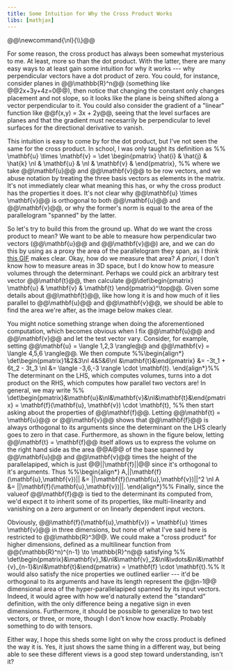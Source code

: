 ```yaml
---
title: Some Intuition for Why the Cross Product Works
libs: [mathjax]
---
```


<div class="mathjaxDeclarations">
    @@\newcommand{\nl}{\\}@@
</div>

For some reason, the cross product has always been somewhat mysterious to me.
At least, more so than the dot product. With the latter, there are many easy
ways to at least gain some intuition for why it works --- why perpendicular
vectors have a dot product of zero. You could, for instance, consider planes in
@@\mathbb{R}^n@@ (something like @@2x+3y+4z=0@@), then notice that changing the
constant only changes placement and not slope, so it looks like the plane is
being shifted along a vector perpendicular to it. You could also consider the
gradient of a "linear" function like @@f(x,y) = 3x + 2y@@, seeing that the level
surfaces are planes and that the gradient must necesarrily be perpendicular to
level surfaces for the directional derivative to vanish.

This intuition is easy to come by for the dot product, but I've not seen the
same for the cross product. In school, I was only taught its definition as
%% \mathbf{u} \times \mathbf{v} = \det \begin{pmatrix} \hat{i} & \hat{j} & \hat{k} \nl & \mathbf{u} & \nl & \mathbf{v} & \end{pmatrix}, %%
where we take @@\mathbf{u}@@ and @@\mathbf{v}@@ to be row vectors, and we abuse
notation by treating the three basis vectors as elements in the matrix. It's not
immediately clear what meaning this has, or why the cross product has the
properties it does. It's not clear why @@\mathbf{u} \times \mathbf{v}@@ is
orthogonal to both @@\mathbf{u}@@ and @@\mathbf{v}@@, or why the former's norm
is equal to the area of the parallelogram "spanned" by the latter.

So let's try to build this from the ground up. What do we want the cross product
to mean? We want to be able to measure how perpendicular two vectors
(@@\mathbf{u}@@ and @@\mathbf{v}@@) are, and we can do this by using as a proxy
the area of the parallelogram they span, as I think
[this GIF](https://commons.wikimedia.org/wiki/File:Cross_product.gif) makes
clear. Okay, how do we measure that area? _A priori_, I don't know how to
measure areas in 3D space, but I do know how to measure volumes through the
determinant.  Perhaps we could pick an arbitrary test vector @@\mathbf{t}@@,
then calculate @@\det\begin{pmatrix} \mathbf{u} & \mathbf{v} & \mathbf{t}
\end{pmatrix}^\top@@.  Given some details about @@\mathbf{t}@@, like how long it
is and how much of it lies parallel to @@\mathbf{u}@@ and @@\mathbf{v}@@, we
should be able to find the area we're after, as the image below makes clear.

You might notice something strange when doing the aforementioned computation,
which becomes obvious when I fix @@\mathbf{u}@@ and @@\mathbf{v}@@ and let the
test vector vary. Consider, for example, setting @@\mathbf{u} = \langle 1,2,3
\rangle@@ and @@\mathbf{v} = \langle 4,5,6 \rangle@@. We then compute
%%\begin{align\*}
\det\begin{pmatrix}1&2&3\nl 4&5&6\nl &\mathbf{t}&\end{pmatrix} &= -3t_1 + 6t_2 - 3t_3 \nl
&= \langle -3,6,-3 \rangle \cdot \mathbf{t}.
\end{align\*}%%
The determinant on the LHS, which computes volumes, turns into a dot product on
the RHS, which computes how parallel two vectors are! In general, we may write
%% \det\begin{pmatrix}&\mathbf{u}&\nl&\mathbf{v}&\nl&\mathbf{t}&\end{pmatrix} = \mathbf{f}(\mathbf{u}, \mathbf{v}) \cdot \mathbf{t}, %%
then start asking about the properties of @@\mathbf{f}@@. Letting @@\mathbf{t} =
\mathbf{u}@@ or @@\mathbf{v}@@ shows that @@\mathbf{f}@@ is always orthogonal to
its arguments since the determinant on the LHS clearly goes to zero in that
case. Furthermore, as shown in the figure below, letting @@\mathbf{t} =
\mathbf{f}@@ itself allows us to express the volume on the right hand side as
the area @@A@@ of the base spanned by @@\mathbf{u}@@ and @@\mathbf{v}@@ times
the height of the parallelapiped, which is just @@||\mathbf{f}||@@ since it's
orthogonal to it's arguments. Thus
%%\begin{align\*}
A\,||\mathbf{f}(\mathbf{u},\mathbf{v})|| &= ||\mathbf{f}(\mathbf{u},\mathbf{v})||^2 \nl
A &= ||\mathbf{f}(\mathbf{u},\mathbf{v})||.
\end{align\*}%%
Finally, since the valueof @@\mathbf{f}@@ is tied to the determinant its
computed from, we'd expect it to inherit some of its properties, like
multi-linearity and vanishing on a zero argument or on linearly dependent input
vectors.

Obviously, @@\mathbf{f}(\mathbf{u},\mathbf{v}) = \mathbf{u} \times \mathbf{v}@@
in three dimensions, but none of what I've said here is restricted to
@@\mathbb{R}^3@@. We could make a "cross product" for higher dimensions, defined
as a multilinear function from @@(\mathbb{R}^n)^{n-1} \to \mathbb{R}^n@@
satisfying
%% \det\begin{pmatrix}&\mathbf{v}\_1&\nl&\mathbf{v}\_2&\nl&\vdots&\nl&\mathbf{v}\_{n-1}&\nl&\mathbf{t}&\end{pmatrix} = \mathbf{f} \cdot \mathbf{t}.%%
It would also satisfy the nice properties we outlined earlier --- it'd be
orthogonal to its arguments and have its length represent the @@n-1@@
dimensional area of the hyper-parallelapiped spanned by its input vectors.
Indeed, it would agree with how we'd naturally extend the "standard" definition,
with the only difference being a negative sign in even dimensions.  Furthermore,
it should be possible to generalize to two test vectors, or three, or more,
though I don't know how exactly. Probably something to do with tensors.

Either way, I hope this sheds some light on why the cross product is defined the
way it is. Yes, it just shows the same thing in a different way, but being able
to see these different views is a good step toward understanding, isn't it?
